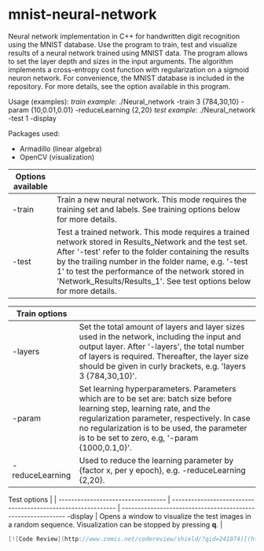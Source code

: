 # mnist-neural-network
Neural network implementation in C++ for handwritten digit recognition using the MNIST database. Use the program to train, test and visualize results of a neural network trained using MNIST data. The program allows to set the layer depth and sizes in the input arguments. The algorithm implements a cross-entropy cost function with regularization on a sigmoid neuron network. For convenience, the MNIST database is included in the repository. For more details, see the option available in this program.

Usage (examples):
*train example*:  ./Neural_network -train 3 {784,30,10} -param {10,0.01,0.01} -reduceLearning {2,20}
*test example*:   ./Neural_network -test 1 -display

Packages used:
- Armadillo (linear algebra)
- OpenCV (visualization)

Options available |                                                           |
 ---------------------------------- | ------------------------------------------------------------ 
-train                             | Train a new neural network. This mode requires the training set and labels. See training options below for more details. 
-test                              | Test a trained network. This mode requires a trained network stored in Results_Network and the test set. After '-test' refer to the folder     containing the results by the trailing number in the folder name, e.g.  '-test 1' to test the performance of the network stored in 'Network_Results/Results_1'. See test  options below for more details. 

Train options   |                                                              |
---------------------------------- | ------------------------------------------------------------ 
-layers         | Set the total amount of layers and layer sizes used in the network, including the input and output layer. After '-layers', the total number of layers is required. Thereafter, the layer size should be given in    curly brackets, e.g. 'layers 3 {784,30,10}'. 
-param          | Set learning hyperparameters. Parameters which are to be set are: batch size before learning step, learning rate, and the regularization parameter, respectively. In case no regularization is to be used, the parameter is to be set to zero, e.g, '-param {1000,0.1,0}'. 
-reduceLearning | Used to reduce the learning parameter by {factor x, per y epoch}, e.g. -reduceLearning {2,20}. 

Test options |                                                              |
---------------------------------- | ------------------------------------------------------------ | ------------------------------------------------------------ 
-display     | Opens a window to visualize the test images in a random sequence. Visualization can be stopped by pressing **q**. |

```cpp
[![Code Review](http://www.zomis.net/codereview/shield/?qid=241074)](http://codereview.stackexchange.com/q/241074)
```